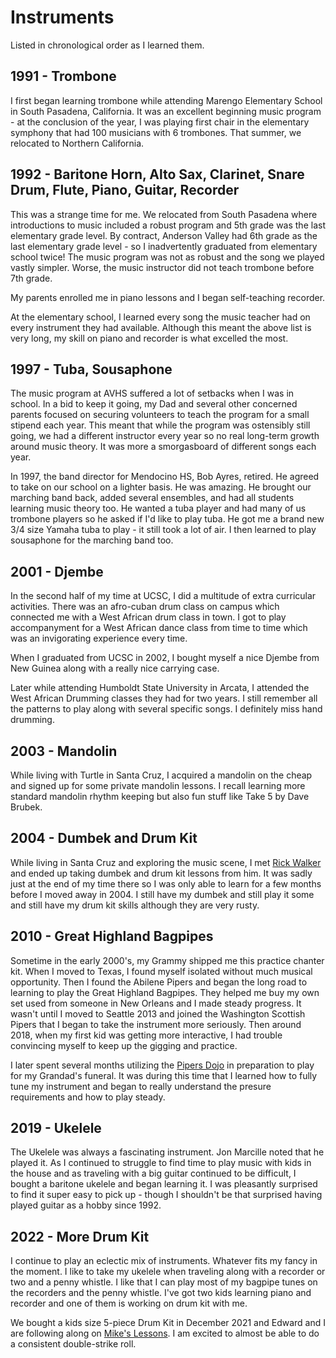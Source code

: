 # Instruments

Listed in chronological order as I learned them.

## 1991 - Trombone

I first began learning trombone while attending Marengo Elementary School in South Pasadena, California. It was an excellent beginning music program - at the conclusion of the year, I was playing first chair in the elementary symphony that had 100 musicians with 6 trombones. That summer, we relocated to Northern California.

## 1992 - Baritone Horn, Alto Sax, Clarinet, Snare Drum, Flute, Piano, Guitar, Recorder

This was a strange time for me. We relocated from South Pasadena where introductions to music included a robust program and 5th grade was the last elementary grade level. By contract, Anderson Valley had 6th grade as the last elementary grade level - so I inadvertently graduated from elementary school twice! The music program was not as robust and the song we played vastly simpler. Worse, the music instructor did not teach trombone before 7th grade.

My parents enrolled me in piano lessons and I began self-teaching recorder.

At the elementary school, I learned every song the music teacher had on every instrument they had available. Although this meant the above list is very long, my skill on piano and recorder is what excelled the most.

## 1997 - Tuba, Sousaphone

The music program at AVHS suffered a lot of setbacks when I was in school. In a bid to keep it going, my Dad and several other concerned parents focused on securing volunteers to teach the program for a small stipend each year. This meant that while the program was ostensibly still going, we had a different instructor every year so no real long-term growth around music theory. It was more a smorgasboard of different songs each year.

In 1997, the band director for Mendocino HS, Bob Ayres, retired. He agreed to take on our school on a lighter basis. He was amazing. He brought our marching band back, added several ensembles, and had all students learning music theory too. He wanted a tuba player and had many of us trombone players so he asked if I'd like to play tuba. He got me a brand new 3/4 size Yamaha tuba to play - it still took a lot of air. I then learned to play sousaphone for the marching band too.

## 2001 - Djembe

In the second half of my time at UCSC, I did a multitude of extra curricular activities. There was an afro-cuban drum class on campus which connected me with a West African drum class in town. I got to play accompanyment for a West African dance class from time to time which was an invigorating experience every time.

When I graduated from UCSC in 2002, I bought myself a nice Djembe from New Guinea along with a really nice carrying case.

Later while attending Humboldt State University in Arcata, I attended the West African Drumming classes they had for two years. I still remember all the patterns to play along with several specific songs. I definitely miss hand drumming.

## 2003 - Mandolin

While living with Turtle in Santa Cruz, I acquired a mandolin on the cheap and signed up for some private mandolin lessons. I recall learning more standard mandolin rhythm keeping but also fun stuff like Take 5 by Dave Brubek.

## 2004 - Dumbek and Drum Kit

While living in Santa Cruz and exploring the music scene, I met [Rick Walker](http://www.looppool.info/) and ended up taking dumbek and drum kit lessons from him. It was sadly just at the end of my time there so I was only able to learn for a few months before I moved away in 2004. I still have my dumbek and still play it some and still have my drum kit skills although they are very rusty.

## 2010 - Great Highland Bagpipes

Sometime in the early 2000's, my Grammy shipped me this practice chanter kit. When I moved to Texas, I found myself isolated without much musical opportunity. Then I found the Abilene Pipers and began the long road to learning to play the Great Highland Bagpipes. They helped me buy my own set used from someone in New Orleans and I made steady progress. It wasn't until I moved to Seattle 2013 and joined the Washington Scottish Pipers that I began to take the instrument more seriously. Then around 2018, when my first kid was getting more interactive, I had trouble convincing myself to keep up the gigging and practice.

I later spent several months utilizing the [Pipers Dojo](https://pipersdojo.com/) in preparation to play for my Grandad's funeral. It was during this time that I learned how to fully tune my instrument and began to really understand the presure requirements and how to play steady.

## 2019 - Ukelele

The Ukelele was always a fascinating instrument. Jon Marcille noted that he played it. As I continued to struggle to find time to play music with kids in the house and as traveling with a big guitar continued to be difficult, I bought a baritone ukelele and began learning it. I was pleasantly surprised to find it super easy to pick up - though I shouldn't be that surprised having played guitar as a hobby since 1992.

## 2022 - More Drum Kit

I continue to play an eclectic mix of instruments. Whatever fits my fancy in the moment. I like to take my ukelele when traveling along with a recorder or two and a penny whistle. I like that I can play most of my bagpipe tunes on the recorders and the penny whistle. I've got two kids learning piano and recorder and one of them is working on drum kit with me.

We bought a kids size 5-piece Drum Kit in December 2021 and Edward and I are following along on [Mike's Lessons](https://www.mikeslessons.com/). I am excited to almost be able to do a consistent double-strike roll.
